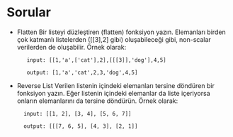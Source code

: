 # Sorular

- Flatten
 Bir listeyi düzleştiren (flatten) fonksiyon yazın. Elemanları birden çok katmanlı listelerden ([[3],2] gibi) oluşabileceği gibi, non-scalar verilerden de oluşabilir. 
 Örnek olarak: 
 
         input: [[1,'a',['cat'],2],[[[3]],'dog'],4,5] 
 
         output: [1,'a','cat',2,3,'dog',4,5]

- Reverse List
Verilen listenin içindeki elemanları tersine döndüren bir fonksiyon yazın. Eğer listenin içindeki elemanlar da liste içeriyorsa onların elemanlarını da tersine döndürün. 
Örnek olarak: 

        input: [[1, 2], [3, 4], [5, 6, 7]]

        output: [[[7, 6, 5], [4, 3], [2, 1]]